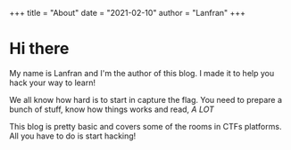 +++
title = "About"
date = "2021-02-10"
author = "Lanfran"
+++

# Hi there

My name is Lanfran and I'm the author of this blog. I made it to help you hack your way to learn!

We all know how hard is to start in capture the flag. You need to prepare a bunch of stuff, know how things works and read, _A LOT_

This blog is pretty basic and covers some of the rooms in CTFs platforms. All you have to do is start hacking!
